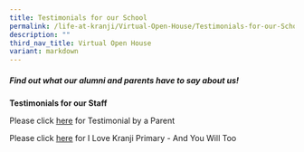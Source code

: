 ```yaml
---
title: Testimonials for our School
permalink: /life-at-kranji/Virtual-Open-House/Testimonials-for-our-School/
description: ""
third_nav_title: Virtual Open House
variant: markdown
---
```

##### **Find out what our alumni and parents have to say about us!**  
##### 
  
**Testimonials for our Staff**

Please click [here](/Testimonial-by-a-Parent/) for Testimonial by a Parent

Please click [here](/I-Love-Kranji-Primary-And-You-Will-Too/) for I Love Kranji Primary - And You Will Too